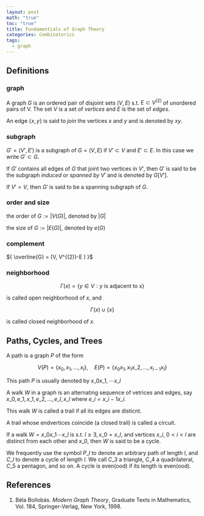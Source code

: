 ```yaml
---
layout: post
math: "true"
toc: "true"
title: Fundamentials of Graph Theory
categories: Combinatorics
tags:
  - graph
---
```

## Definitions

### graph

A graph ${ G }$ is an ordered pair of disjoint sets ${ (V,E) }$ s.t. ${ E \subset V^{(2)} }$ of unordered pairs of V. The set ${ V }$ is a set of *vertices* and ${ E }$ is the set of *edges*.

An edge ${ \{ x,y \} }$ is said to *join* the vertices ${ x }$ and ${ y }$ and is denoted by ${ xy }$.

### subgraph

${ G'=(V',E') }$ is a subgraph of ${ G = (V,E) }$ if ${ V' \subset V }$ and ${ E' \subset E }$. In this case we write ${ G' \subset G}$.

If ${ G' }$ contains all edges of ${ G }$ that joint two vertices in ${ V' }$, then ${ G' }$ is said to be the subgraph *induced* or *spanned by* ${ V' }$ and is denoted by ${ G[V'] }$.

If ${ V'=V }$, then ${ G' }$ is said to be a spanning subgraph of ${ G }$.

### order and size

the order of ${ G := \lvert V(G) \rvert }$, denoted by ${ \lvert G \rvert }$

the size of ${ G:= \lvert E(G) \rvert }$, denoted by ${ e(G) }$

### complement

${ \overline{G} = (V, V^{(2)}-E ) }$

### neighborhood

$${ \Gamma(x) = \left\{ y \in V : y \mbox{ is adjacent to x} \right\} }$$

is called open neighborhood of ${ x }$, and

$${ \Gamma(x) \cup \left\{ x \right\} }$$

is called closed neighborhood of ${ x }$.

## Paths, Cycles, and Trees

A path is a graph ${ P }$ of the form

$$ V(P) = \left\{ x_{0},x_{1},\dots,x_{l} \right\}, \quad  E(P) = \left\{ x_{0}x_{1},x_{1}x\_{2}, \dots, x_{l-1}x_{l} \right\} $$

This path ${ P }$ is usually denoted by ${ x\_{0}x\_{1},\cdots x\_{l} }$

A walk ${ W }$ in a  graph is an alternating sequence of vetrices and edges, say ${ x\_{0},e\_{1},x\_{1},e\_{2},\dots,e\_{l},x\_{l} }$ where ${ e\_{i}=x\_{i-1}x\_{i} }$.

This walk ${ W }$ is called a trail if all its edges are disticnt.

A trail whose endvertices coincide (a closed trail) is called a circuit.

If a walk ${ W = x\_{0}x\_{1}\cdots x\_{l} }$ is s.t. ${ l \ge 3, x\_{0}=x\_{l} }$, and vertices ${ x\_{i} }$, ${ 0<i<l }$ are distinct from each other and ${ x\_{0} }$, then ${ W }$ is said to be a cycle.

We frequently use the symbol ${ P\_{l} }$ to denote an arbitrary path of length ${ l }$, and ${ C\_{l} }$ to denote a cycle of length ${ l }$. We call ${ C\_{3} }$ a triangle, ${ C\_{4} }$ a quadrilateral, ${ C\_{5} }$ a pentagon, and so on. A cycle is even(ood) if its length is even(ood).


## References

 1. Béla Bollobás. *Modern Graph Theory*, Graduate Texts in Mathematics, Vol. 184, Springer-Verlag, New York, 1998.